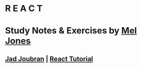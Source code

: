 # R E A C T

# Study Notes & Exercises by [Mel Jones](https://twitter.com/_moodybones)

## [Jad Joubran](https://twitter.com/JoubranJad) | [React Tutorial](https://react-tutorial.app/)

